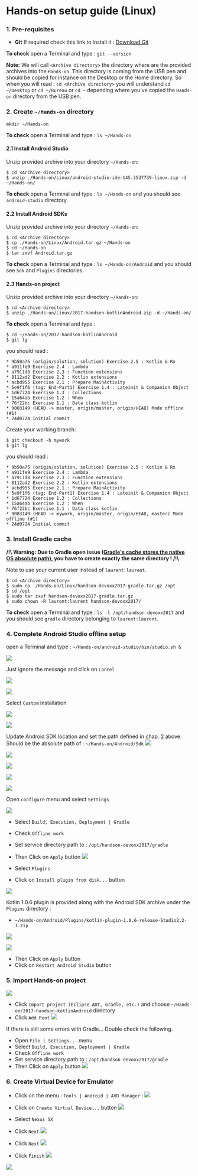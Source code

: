 # Hands-on setup guide (Linux)

### 1. Pre-requisites

* **Git**
If required check this link to install it : [Download Git](https://git-scm.com/download/linux)

**To check** open a Terminal and type : `git --version`

**Note:** We will call `<Archive directory>` the directory where are the provided archives into the `Hands-on`. This directory is coming from the USB pen and should be copied for instance on the Desktop or the Home directory. So when you will read : `cd <Archive directory>` you will understand `cd ~/Desktop` or `cd ~/Bureau` or `cd ~` depending where you've copied the `Hands-on` directory from the USB pen.

### 2. Create `~/Hands-on`  directory 

`mkdir ~/Hands-on`

**To check** open a Terminal and type : `ls ~/Hands-on`

#### 2.1 Install Android Studio 

Unzip provided archive into your directory `~/Hands-on`:

```
$ cd <Archive directory>
$ unzip ./Hands-on/Linux/android-studio-ide-145.3537739-linux.zip -d ~/Hands-on/
```
**To check** open a Terminal and type : `ls ~/Hands-on` and you should see `android-studio` directory.

#### 2.2 Install Android SDKs 

Unzip provided archive into your directory `~/Hands-on`:

```
$ cd <Archive directory>
$ cp ./Hands-on/Linux/Android.tar.gz ~/Hands-on
$ cd ~/Hands-on
$ tar zxvf Android.tar.gz
```

**To check** open a Terminal and type : `ls ~/Hands-on/Android` and you should see `Sdk` and `Plugins` directories.

#### 2.3 Hands-on project 

Unzip provided archive into your directory `~/Hands-on`:

```
$ cd <Archive directory>
$ unzip ./Hands-on/Linux/2017-handson-kotlinAndroid.zip -d ~/Hands-on/
```

**To check** open a Terminal and type : 

```
$ cd ~/Hands-on/2017-handson-kotlinAndroid
$ git lg
``` 

you should read :

```
* 9b50a75 (origin/solution, solution) Exercise 2.5 : Kotlin & Rx
* a911fe9 Exercise 2.4 : Lambda
* a7911d8 Exercise 2.3 : Function extensions
* 8112ad2 Exercise 2.2 : Kotlin extensions
* acbd955 Exercise 2.1 : Prepare MainActivity
* 5e9f1f6 (tag: End-Part1) Exercise 1.4 : Lateinit & Companion Object
* 1d67724 Exercise 1.3 : Collections
* 15a64ab Exercise 1.2 : When
* 76f22bc Exercise 1.1 : Data class kotlin
* 9003149 (HEAD -> master, origin/master, origin/HEAD) Mode offline (#1)
* 24d0724 Initial commit
```

Create your working branch: 

```
$ git checkout -b mywork
$ git lg
``` 

you should read :

```
* 9b50a75 (origin/solution, solution) Exercise 2.5 : Kotlin & Rx
* a911fe9 Exercise 2.4 : Lambda
* a7911d8 Exercise 2.3 : Function extensions
* 8112ad2 Exercise 2.2 : Kotlin extensions
* acbd955 Exercise 2.1 : Prepare MainActivity
* 5e9f1f6 (tag: End-Part1) Exercise 1.4 : Lateinit & Companion Object
* 1d67724 Exercise 1.3 : Collections
* 15a64ab Exercise 1.2 : When
* 76f22bc Exercise 1.1 : Data class kotlin
* 9003149 (HEAD -> mywork, origin/master, origin/HEAD, master) Mode offline (#1)
* 24d0724 Initial commit
```

### 3. Install Gradle cache 

**/!\ Warning: Due to Gradle open issue ([Gradle's cache stores the native OS absolute path](https://github.com/gradle/gradle/issues/1338)), you have to create exactly the same directory ! /!\\**

Note to use your current user instead of `laurent:laurent`.

```
$ cd <Archive directory>
$ sudo cp ./Hands-on/Linux/handson-devoxx2017-gradle.tar.gz /opt
$ cd /opt
$ sudo tar zxvf handson-devoxx2017-gradle.tar.gz 
$ sudo chown -R laurent:laurent handson-devoxx2017/
```

**To check** open a Terminal and type : `ls -l /opt/handson-devoxx2017` and you should see `gradle` directory belonging to `laurent:laurent`.


### 4. Complete Android Studio offline setup 

open a Terminal and type : `~/Hands-on/android-studio/bin/studio.sh &`

![](img/install-studio-1-linux.png)

Just ignore the message and click on `Cancel`

![](img/install-studio-2-linux.png)

![](img/install-studio-3-linux.png)

Select `Custom` installation

![](img/install-studio-4-linux.png)

![](img/install-studio-5-linux.png)

Update Android SDK location and set the path defined in chap. 2 above. Should be the absolute path of : `~/Hands-on/Android/Sdk`
![](img/install-studio-6-linux.png)

![](img/install-studio-7-linux.png)

![](img/install-studio-7.2-linux.png)

![](img/install-studio-8-linux.png)

![](img/install-studio-9-linux.png)

Open `configure` menu and select `Settings`

![](img/install-studio-9.2-linux.png)

* Select `Build, Execution, Deployment | Gradle `
* Check `Offline work`
* Set service directory path to : `/opt/handson-devoxx2017/gradle`
* Then Click on `Apply` button
![](img/install-studio-12-linux.png)

* Select `Plugins`
* Click on `Install plugin from disk...` button

![](img/install-studio-13-linux.png)

Kotlin 1.0.6 plugin is provided along with the Android SDK archive under the `Plugins` directory :

* `~/Hands-on/Android/Plugins/kotlin-plugin-1.0.6-release-Studio2.2-1.zip`

![](img/install-studio-14-linux.png)

![](img/install-studio-15-linux.png)

* Then Click on `Apply` button
* Click on `Restart Android Studio` button


### 5. Import Hands-on project

![](img/install-studio-9-linux.png)

* Click `Import project (Eclipse ADT, Gradle, etc.)` and choose `~/Hands-on/2017-handson-kotlinAndroid` directory
* Click `Add Root`
![](img/install-studio-11-linux.png)

If there is still some errors with Gradle... Double check the following. 

* Open `File | Settings...` menu 
* Select `Build, Execution, Deployment | Gradle`
* Check `Offline work`
* Set service directory path to : `/opt/handson-devoxx2017/gradle`
* Then Click on `Apply` button
![](img/install-studio-12-linux.png)

### 6. Create Virtual Device for Emulator

* Click on the  menu : `Tools | Android | AVD Manager` : ![](img/avd-manager-linux.png)

* Click on `Create Virtual Device...` button
![](img/install-studio-16-linux.png)

* Select `Nexus 5X`
* Click `Next`
![](img/install-studio-17-linux.png)

* Click `Next`
![](img/install-studio-18-linux.png)

* Click `Finish`
![](img/install-studio-19-linux.png)

![](img/install-studio-20-linux.png)
